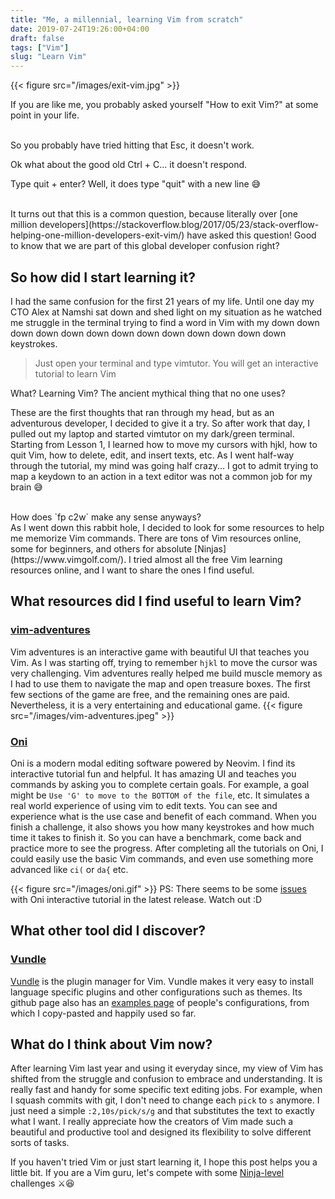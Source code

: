 ```yaml
---
title: "Me, a millennial, learning Vim from scratch"
date: 2019-07-24T19:26:00+04:00
draft: false
tags: ["Vim"]
slug: "Learn Vim"
---
```


{{< figure src="/images/exit-vim.jpg" >}}

If you are like me, you probably asked yourself "How to exit Vim?"
at some point in your life. 

<br>
So you probably have tried hitting that Esc, it doesn't work.

Ok what about the good old Ctrl + C... it doesn't respond.

Type quit + enter? Well, it does type "quit" with a new line 😅

<br>
It turns out that this is a common question, because literally over [one million developers](https://stackoverflow.blog/2017/05/23/stack-overflow-helping-one-million-developers-exit-vim/) have asked this question! Good to know that we are part of this global developer confusion right?

## So how did I start learning it?

I had the same confusion for the first 21 years of my life. Until
one day my CTO Alex at Namshi sat down and shed light on my situation as he watched
me struggle in the terminal trying to find a word in Vim with my down down down down
down down down down down down down down down keystrokes.

> Just open your terminal and type vimtutor. You will get an interactive tutorial to learn Vim

What? Learning Vim? The ancient mythical thing that no one uses?

These are the first
thoughts that ran through my head, but as an adventurous developer, I decided to
give it a try. So after work that day, I pulled out my laptop and started
vimtutor on my dark/green terminal. Starting from Lesson 1,
I learned how to move my cursors with hjkl,
how to quit Vim, how to delete, edit, and insert texts, etc. 
As I went half-way through the tutorial, my mind was going half
crazy... I got to admit trying to map a keydown to an
action in a text editor was not a common job for my brain 😅

<br>
How does `fp c2w` make any sense anyways?

<br>
As I went down this rabbit hole, I decided to look for
some resources to help me memorize Vim commands. There are tons
of Vim resources online, some for beginners,
and others for absolute [Ninjas](https://www.vimgolf.com/).
I tried almost all the free Vim learning resources online,
and I want to share the ones I find useful.

## What resources did I find useful to learn Vim?
### [vim-adventures](https://vim-adventures.com/)

Vim adventures is an interactive game with beautiful UI that teaches you Vim.
As I was starting off, trying to remember `hjkl` to move the cursor was very challenging.
Vim adventures really helped me build muscle memory as I had to use them to navigate the map and open treasure boxes. The first few sections of the game are free, and the remaining ones are paid.
Nevertheless, it is a very entertaining and educational game.
{{< figure src="/images/vim-adventures.jpeg" >}}

### [Oni](https://github.com/onivim/oni)

Oni is a modern modal editing software powered by Neovim. I find its interactive
tutorial fun and helpful. It has amazing UI and teaches you
commands by asking you to complete certain goals. For example, a goal might be 
`Use 'G' to move to the BOTTOM of the file`, etc. It simulates a real
world experience of using vim to edit texts. You can see and experience
what is the use case and benefit of each command. When you finish a challenge,
it also shows you how many keystrokes and how much time it takes to finish it.
So you can have a benchmark, come back and practice more to see the progress.
After completing all the tutorials on Oni, I could easily use the basic Vim commands,
and even use something more advanced like `ci(` or `da{` etc.

{{< figure src="/images/oni.gif" >}}
PS: There seems to be some [issues](https://github.com/onivim/oni/issues/2688) with Oni interactive tutorial in the latest release. Watch out :D


## What other tool did I discover?
### [Vundle](https://github.com/VundleVim/Vundle.vim)
[Vundle](https://github.com/VundleVim/Vundle.vim) is the plugin manager for Vim. Vundle makes it very easy to install language
specific plugins and other configurations such as themes. Its github page also has an [examples page](https://github.com/VundleVim/Vundle.vim/wiki/Examples) of people's configurations, from which I copy-pasted and happily used so far.

## What do I think about Vim now?
After learning Vim last year and using it everyday since, my view of Vim has shifted from the struggle and confusion to embrace and understanding.
It is really fast and handy for some specific text editing jobs. For example, when I squash commits with git, I don't need to change each `pick` to `s` anymore. I just need a simple `:2,10s/pick/s/g`
and that substitutes the text to exactly what I want. I really appreciate how the creators of Vim made such a beautiful and productive tool and designed its flexibility to solve different sorts of tasks.

If you haven't tried Vim or just start learning it, I hope this post helps you a little bit. If you are  a Vim guru, let's compete with some [Ninja-level](https://www.vimgolf.com/) challenges ⚔😆
